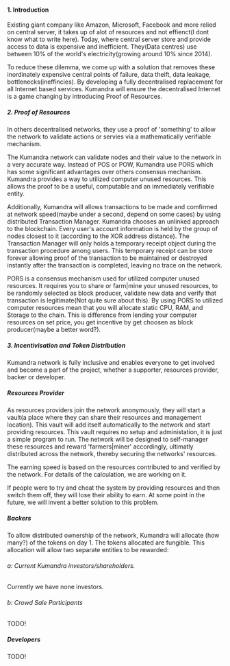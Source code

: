 #### 1. Introduction

Existing giant company like Amazon, Microsoft, Facebook and more relied on central server, it takes up of alot of
resources and not effienct(I dont know what to write here).
Today, where central server store and provide access to data is expensive and inefficient. They(Data centres) use between 10% of the world's electricity(growing around 10% since 2014).

To reduce these dilemma, we come up with a solution that removes these inordinately expensive central points of
failure, data theift, data leakage, bottlenecks(ineffincies). By developing a fully decentralised replacement
for all Internet based services. Kumandra will ensure the decentralised Internet is a game changing by introducing
Proof of Resources.


##### 2. Proof of Resources

In others decentralised networks, they use a proof of 'something' to allow the network to validate actions or servies via a  mathematically verifiable mechanism.

The Kumandra network can validate nodes and their value to the network in a very accurate way. Instead of POS or POW,
Kumandra use PORS which has some significant advantages over others consensus mechanism. Kumandra provides a way to utilized
computer unused resources. This allows the proof to be a useful, computable and an immediately verifiable entity.

Additionally, Kumandra will allows transactions to be made and comfirmed at network speed(maybe under a second, depend on some cases) by using distributed Transaction Manager. Kumandra chooses an unlinked approach to the blockchain. Every user's account
information is held by the group of nodes closest to it (according to the XOR address distance). The Transaction Manager will
only holds a temporary receipt object during the transaction procedure among users. This temporary receipt can be store
forever allowing proof of the transaction to be maintained or destroyed instantly after the transaction is completed, leaving
no trace on the network.

PORS is a consensus mechanism used for utilized computer unused resources. It requires you to share or farm|mine your unused resources, to be randomly selected as block producer, validate new data and verify that transaction is legitimate(Not quite sure about this). By using PORS to utilized computer resources mean that you will allocate static CPU, RAM, and Storage to the chain. This is difference from lending your computer resources on set price, you get incentive by get choosen as block producer(maybe a better word?).


##### 3. Incentivisation and Token Distribution

Kumandra network is fully inclusive and enables everyone to get involved and become a part of the project, whether a supporter, resources provider, backer or developer.

##### Resources Provider

As resources providers join the network anonymously, they will start a vault(a place where they can share their resources and management location). This vault will add itself automatically to the network and start providing resources. This vault requires
no setup and administation, it is just a simple program to run. The network will be designed to self-manager these resources
and reward 'farmers|miner' accordingly, ultimatly distributed across the network, thereby securing the networks' resources.

The earning speed is based on the resources contributed to and verified by the network. For details of the calculation, we are
working on it.

If people were to try and cheat the system by providing resources and then switch them off, they will lose their ability to
earn. At some point in the future, we will invent a better solution to this problem.

##### Backers

To allow distributed ownership of the network, Kumandra will allocate (how many?) of the tokens on day 1. The tokens allocated
are fungible. This allocation will allow two separate entities to be rewarded:

###### a: Current Kumandra investors/shareholders.
Currently we have none investors.

###### b: Crowd Sale Participants
TODO!

##### Developers
TODO!
